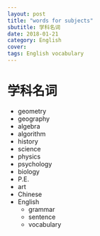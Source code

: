```yaml
---
layout: post
title: "words for subjects"
sbutitle: 学科名词
date: 2018-01-21
category: English
cover: 
tags: English vocabulary
---
```


# 学科名词

* geometry
* geography
* algebra
* algorithm
* history
* science
* physics
* psychology
* biology
* P.E.
* art
* Chinese
* English
  * grammar
  * sentence
  * vocabulary
  


